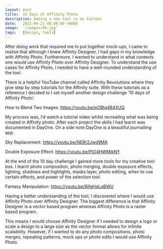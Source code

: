```yaml
---
layout: post
title:  10 days of Affinity Photo
description: Adding a new tool to my toolbox
date:   2021-06-21 00:00:00 +0000
image:  ‘/images/04.jpg’
tags:   [design, tools]
---
```


After doing work that required me to put together mock-ups, I came to realise that although I knew Affinity Designer, I had gaps in my knowledge with Affinity Photo. Furthermore, I wanted to understand in what contexts one would use Affinity Photo over Affinity Designer. To understand the use cases for Affinity Photo, I needed to have a well-rounded understanding of the tool. 

There is a helpful YouTube channel called Affinity Revolutions where they give step by step tutorials for the Affinity suite. With these tutorials as a reference I decided to I set myself another design challenge ‘10 days of Affinity Photo’.


How to Blend Two Images: https://youtu.be/pOBtq484XUQ

My process was, I’d watch a tutorial video whilst recreating what was being created in Affinity photo. After each project the skills I had learnt was documented in DayOne. On a side note DayOne is a beautiful journalling app. 


Sky Replacement: https://youtu.be/NERr2Jwd9MA


Double Exposure Effect: https://youtu.be/PjO4HWMikNY

At the end of the 10 day challenge I gained more tools for my creative tool box. I learnt photo composition, photo merging, double exposure effects, lighting, shadows and highlights, masks layer, photo editing, when to use certain effects, and power of the selection tool. 


Fantasy Manipulation: https://youtu.be/6jfgHqLqBWU

Having a better understanding of the tool, I discovered where I would use Affinity Photo over Affinity Designer. The biggest difference is that Affinity Designer is a vector based program whereas Affinity Photo is a raster based program. 

This means I would choose Affinity Designer if I needed to design a logo or scale a design to a large size as the vector format allows for infinite scalability. However, if I wanted to do any photo compositions, photo merges, repeating patterns, mock ups or photo edits I would use Affinity Photo. 